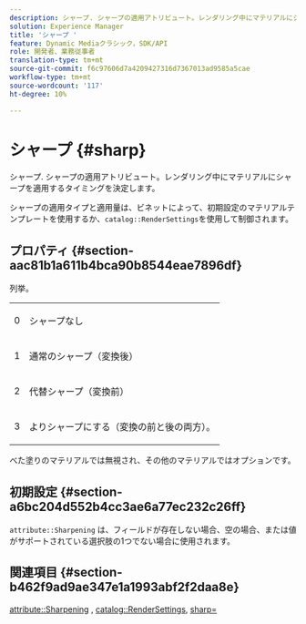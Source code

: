 ```yaml
---
description: シャープ. シャープの適用アトリビュート。レンダリング中にマテリアルにシャープを適用するタイミングを決定します。
solution: Experience Manager
title: 'シャープ '
feature: Dynamic Mediaクラシック，SDK/API
role: 開発者、業務従事者
translation-type: tm+mt
source-git-commit: f6c97606d7a4209427316d7367013ad9585a5cae
workflow-type: tm+mt
source-wordcount: '117'
ht-degree: 10%

---
```



# シャープ {#sharp}

シャープ. シャープの適用アトリビュート。レンダリング中にマテリアルにシャープを適用するタイミングを決定します。

シャープの適用タイプと適用量は、ビネットによって、初期設定のマテリアルテンプレートを使用するか、`catalog::RenderSettings`を使用して制御されます。

## プロパティ {#section-aac81b1a611b4bca90b8544eae7896df}

列挙。

<table id="simpletable_D52B41A39E4E4E54A06821B9D689DB30"> 
 <tr class="strow"> 
  <td class="stentry"> <p>0 </p></td> 
  <td class="stentry"> <p>シャープなし </p></td> 
 </tr> 
 <tr class="strow"> 
  <td class="stentry"> <p>1 </p></td> 
  <td class="stentry"> <p>通常のシャープ（変換後） </p></td> 
 </tr> 
 <tr class="strow"> 
  <td class="stentry"> <p>2 </p></td> 
  <td class="stentry"> <p>代替シャープ（変換前） </p></td> 
 </tr> 
 <tr class="strow"> 
  <td class="stentry"> <p>3 </p></td> 
  <td class="stentry"> <p>よりシャープにする（変換の前と後の両方）。 </p></td> 
 </tr> 
</table>

べた塗りのマテリアルでは無視され、その他のマテリアルではオプションです。

## 初期設定 {#section-a6bc204d552b4cc3ae6a77ec232c26ff}

`attribute::Sharpening` は、フィールドが存在しない場合、空の場合、または値がサポートされている選択肢の1つでない場合に使用されます。

## 関連項目 {#section-b462f9ad9ae347e1a1993abf2f2daa8e}

[attribute::Sharpening](../../../../../ir-api/material-cat/image-rendering-api-ref/c-ir-material-catalog/c-ir-attributes-reference/r-ir-cat-sharp.md#reference-c706450cf95347f98f86c696f9167297) ,  [catalog::RenderSettings](../../../../../ir-api/material-cat/image-rendering-api-ref/c-ir-material-catalog/c-ir-attributes-reference/r-ir-rendersettings.md#reference-f3ae5e18095d40b2a8edef957dd82fbd),  [sharp=](../../../../../ir-api/http-protocol/image-rendering-api-ref/c-ir-http-protocol-ref/c-ir-http-protocol-command-reference/r-ir-http-sharp.md#reference-acdd87f6b5de4e3a85e5d3c03022a35a)
